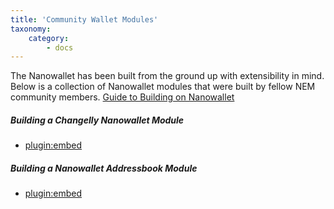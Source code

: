 ```yaml
---
title: 'Community Wallet Modules'
taxonomy:
    category:
        - docs
---
```


The Nanowallet has been built from the ground up with extensibility in mind. Below is a collection of Nanowallet modules that were built by fellow NEM community members.
[Guide to Building on Nanowallet](https://forum.nem.io/t/how-to-build-a-module-for-nano-wallet/2976)

##### Building a Changelly Nanowallet Module
* [plugin:embed](https://forum.nem.io/t/changelly-addon-for-nanowallet-and-how-to-add-modules-to-nanowallet/2921)
##### Building a Nanowallet Addressbook Module
* [plugin:embed](https://forum.nem.io/t/making-the-nanowallet-address-book-module/3323)
